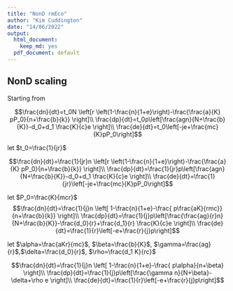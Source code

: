 ```yaml
---
title: "NonD rmEco"
author: "Kim Cuddington"
date: "14/06/2022"
output:
  html_document: 
    keep_md: yes
  pdf_document: default
---
```




## NonD scaling

Starting from

$$\frac{dn}{dt}=t_0N \left[r \left(1-\frac{n}{1+e}\right)-\frac{\frac{a}{K} pP_0}{n+\frac{b}{k}}  \right]\\
\frac{dp}{dt}=t_0p\left[\frac{agn}{N+\frac{b}{K}}-d_0+d_1 \frac{K}{c}e \right]\\
\frac{de}{dt}=t_0\left[-je+\frac{mc}{K}pP_0\right]$$


let $t_0=\frac{1}{jr}$

$$\frac{dn}{dt}=\frac{1}{jr}n \left[r \left(1-\frac{n}{1+e}\right)-\frac{\frac{a}{K} pP_0}{n+\frac{b}{k}}  \right]\\
\frac{dp}{dt}=\frac{1}{jr}p\left[\frac{agn}{N+\frac{b}{K}}-d_0+d_1 \frac{K}{c}e \right]\\
\frac{de}{dt}=\frac{1}{jr}\left[-je+\frac{mc}{K}pP_0\right]$$

let $P_0=\frac{K}{mcr}$
$$\frac{dn}{dt}=\frac{1}{j}n \left[ 1-\frac{n}{1+e}-\frac{ p\frac{aK}{rmc}}{n+\frac{b}{k}}  \right]\\
\frac{dp}{dt}=\frac{1}{j}p\left[\frac{\frac{ag}{r}n}{N+\frac{b}{K}}-\frac{d_0}{r}+\frac{d_1}{r} \frac{K}{c}e \right]\\
\frac{de}{dt}=\frac{1}{r}\left[-e+\frac{r}{j}p\right]$$

let $\alpha=\frac{aKr}{mc}$, $\beta=\frac{b}{K}$, $\gamma=\frac{ag}{r}$,$\delta=\frac{d_0}{r}$, $\rho=\frac{d_1 K}{rc}$

$$\frac{dn}{dt}=\frac{1}{j}n \left[ 1-\frac{n}{1+e}-\frac{ p\alpha}{n+\beta}  \right]\\
\frac{dp}{dt}=\frac{1}{j}p\left[\frac{\gamma n}{N+\beta}-\delta+\rho e \right]\\
\frac{de}{dt}=\frac{1}{r}\left[-e+\frac{r}{j}p\right]$$
